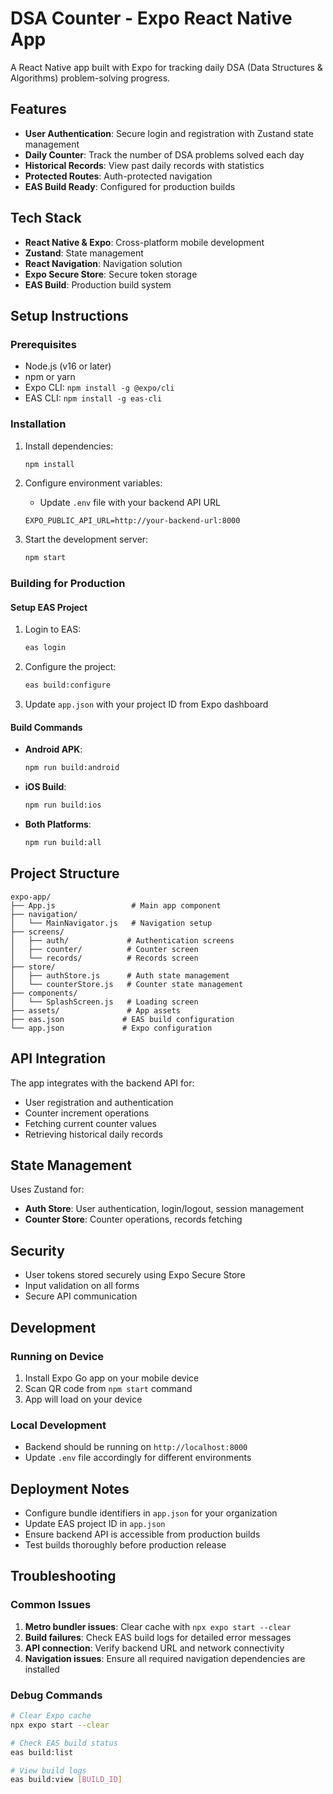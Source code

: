 # DSA Counter - Expo React Native App

A React Native app built with Expo for tracking daily DSA (Data Structures & Algorithms) problem-solving progress.

## Features

- **User Authentication**: Secure login and registration with Zustand state management
- **Daily Counter**: Track the number of DSA problems solved each day
- **Historical Records**: View past daily records with statistics
- **Protected Routes**: Auth-protected navigation
- **EAS Build Ready**: Configured for production builds

## Tech Stack

- **React Native & Expo**: Cross-platform mobile development
- **Zustand**: State management
- **React Navigation**: Navigation solution
- **Expo Secure Store**: Secure token storage
- **EAS Build**: Production build system

## Setup Instructions

### Prerequisites

- Node.js (v16 or later)
- npm or yarn
- Expo CLI: `npm install -g @expo/cli`
- EAS CLI: `npm install -g eas-cli`

### Installation

1. Install dependencies:

   ```bash
   npm install
   ```

2. Configure environment variables:

   - Update `.env` file with your backend API URL

   ```
   EXPO_PUBLIC_API_URL=http://your-backend-url:8000
   ```

3. Start the development server:
   ```bash
   npm start
   ```

### Building for Production

#### Setup EAS Project

1. Login to EAS:

   ```bash
   eas login
   ```

2. Configure the project:

   ```bash
   eas build:configure
   ```

3. Update `app.json` with your project ID from Expo dashboard

#### Build Commands

- **Android APK**:

  ```bash
  npm run build:android
  ```

- **iOS Build**:

  ```bash
  npm run build:ios
  ```

- **Both Platforms**:
  ```bash
  npm run build:all
  ```

## Project Structure

```
expo-app/
├── App.js                 # Main app component
├── navigation/
│   └── MainNavigator.js   # Navigation setup
├── screens/
│   ├── auth/             # Authentication screens
│   ├── counter/          # Counter screen
│   └── records/          # Records screen
├── store/
│   ├── authStore.js      # Auth state management
│   └── counterStore.js   # Counter state management
├── components/
│   └── SplashScreen.js   # Loading screen
├── assets/               # App assets
├── eas.json             # EAS build configuration
└── app.json             # Expo configuration
```

## API Integration

The app integrates with the backend API for:

- User registration and authentication
- Counter increment operations
- Fetching current counter values
- Retrieving historical daily records

## State Management

Uses Zustand for:

- **Auth Store**: User authentication, login/logout, session management
- **Counter Store**: Counter operations, records fetching

## Security

- User tokens stored securely using Expo Secure Store
- Input validation on all forms
- Secure API communication

## Development

### Running on Device

1. Install Expo Go app on your mobile device
2. Scan QR code from `npm start` command
3. App will load on your device

### Local Development

- Backend should be running on `http://localhost:8000`
- Update `.env` file accordingly for different environments

## Deployment Notes

- Configure bundle identifiers in `app.json` for your organization
- Update EAS project ID in `app.json`
- Ensure backend API is accessible from production builds
- Test builds thoroughly before production release

## Troubleshooting

### Common Issues

1. **Metro bundler issues**: Clear cache with `npx expo start --clear`
2. **Build failures**: Check EAS build logs for detailed error messages
3. **API connection**: Verify backend URL and network connectivity
4. **Navigation issues**: Ensure all required navigation dependencies are installed

### Debug Commands

```bash
# Clear Expo cache
npx expo start --clear

# Check EAS build status
eas build:list

# View build logs
eas build:view [BUILD_ID]
```
